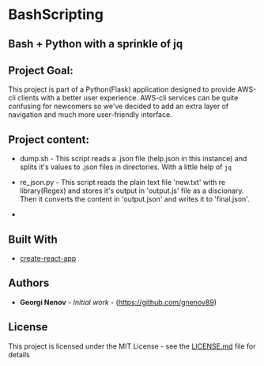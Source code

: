 # BashScripting






## Bash + Python with a sprinkle of jq

## Project Goal:

This project is part of a Python(Flask) application designed to provide AWS-cli clients with a better user experience. AWS-cli services can be quite confusing for newcomers so we've decided to add an extra layer of navigation and much more user-friendly interface.

## Project content:

* dump.sh - This script reads a .json file (help.json in this instance) and splits it's values to .json files in directories. With a little help of ```jq```

* re_json.py - This script reads the plain text file 'new.txt' with re library(Regex) and stores it's output in 'output.js' file as a discionary. Then it converts the content in 'output.json' and writes it to 'final.json'.

* 



## Built With

* [create-react-app](https://reactjs.org/docs/create-a-new-react-app.html)





## Authors

* **Georgi Nenov** - *Initial work* - (https://github.com/gnenov89)



## License

This project is licensed under the MIT License - see the [LICENSE.md](LICENSE.md) file for details
